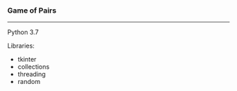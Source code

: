 ### Game of Pairs
-----------------
Python 3.7

Libraries:
* tkinter
* collections
* threading
* random

